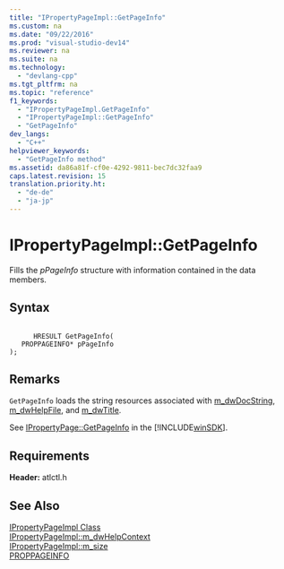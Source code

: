 ```yaml
---
title: "IPropertyPageImpl::GetPageInfo"
ms.custom: na
ms.date: "09/22/2016"
ms.prod: "visual-studio-dev14"
ms.reviewer: na
ms.suite: na
ms.technology: 
  - "devlang-cpp"
ms.tgt_pltfrm: na
ms.topic: "reference"
f1_keywords: 
  - "IPropertyPageImpl.GetPageInfo"
  - "IPropertyPageImpl::GetPageInfo"
  - "GetPageInfo"
dev_langs: 
  - "C++"
helpviewer_keywords: 
  - "GetPageInfo method"
ms.assetid: da86a81f-cf0e-4292-9811-bec7dc32faa9
caps.latest.revision: 15
translation.priority.ht: 
  - "de-de"
  - "ja-jp"
---
```

# IPropertyPageImpl::GetPageInfo
Fills the *pPageInfo* structure with information contained in the data members.  
  
## Syntax  
  
```  
  
      HRESULT GetPageInfo(  
   PROPPAGEINFO* pPageInfo   
);  
```  
  
## Remarks  
 `GetPageInfo` loads the string resources associated with [m_dwDocString](../VS_csharp/ipropertypageimpl--m_dwdocstring.md), [m_dwHelpFile](../VS_csharp/ipropertypageimpl--m_dwhelpfile.md), and [m_dwTitle](../VS_csharp/ipropertypageimpl--m_dwtitle.md).  
  
 See [IPropertyPage::GetPageInfo](http://msdn.microsoft.com/library/windows/desktop/ms680714) in the [!INCLUDE[winSDK](../VS_csharp/includes/winsdk_md.md)].  
  
## Requirements  
 **Header:** atlctl.h  
  
## See Also  
 [IPropertyPageImpl Class](../VS_csharp/ipropertypageimpl-class.md)   
 [IPropertyPageImpl::m_dwHelpContext](../VS_csharp/ipropertypageimpl--m_dwhelpcontext.md)   
 [IPropertyPageImpl::m_size](../VS_csharp/ipropertypageimpl--m_size.md)   
 [PROPPAGEINFO](http://msdn.microsoft.com/library/windows/desktop/ms680584)